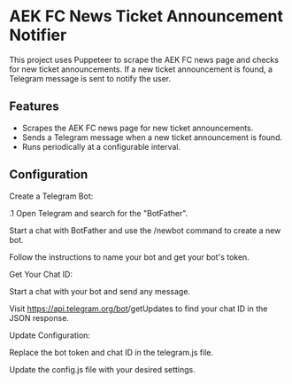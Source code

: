 # AEK FC News Ticket Announcement Notifier

This project uses Puppeteer to scrape the AEK FC news page and checks for new ticket announcements. If a new ticket announcement is found, a Telegram message is sent to notify the user.

## Features
- Scrapes the AEK FC news page for new ticket announcements.
- Sends a Telegram message when a new ticket announcement is found.
- Runs periodically at a configurable interval.

## Configuration
Create a Telegram Bot:

.1 Open Telegram and search for the "BotFather".

Start a chat with BotFather and use the /newbot command to create a new bot.

Follow the instructions to name your bot and get your bot's token.

Get Your Chat ID:

Start a chat with your bot and send any message.

Visit https://api.telegram.org/bot<YourBOTToken>/getUpdates to find your chat ID in the JSON response.

Update Configuration:

Replace the bot token and chat ID in the telegram.js file.

Update the config.js file with your desired settings.